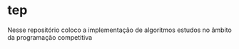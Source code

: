 # tep

Nesse repositório coloco a implementação de algoritmos estudos no âmbito da programação competitiva  
